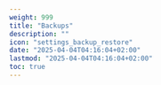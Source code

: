 ```yaml
---
weight: 999
title: "Backups"
description: ""
icon: "settings_backup_restore"
date: "2025-04-04T04:16:04+02:00"
lastmod: "2025-04-04T04:16:04+02:00"
toc: true
---
```

